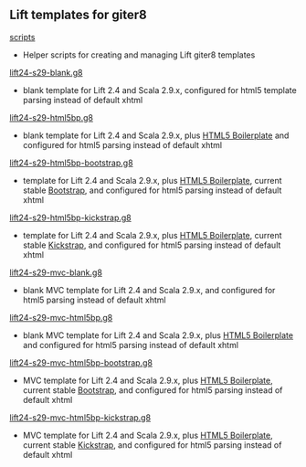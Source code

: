 ## Lift templates for giter8

[scripts][0]

- Helper scripts for creating and managing Lift giter8 templates

[lift24-s29-blank.g8][1]

- blank template for Lift 2.4 and Scala 2.9.x, configured for html5 template parsing instead of default xhtml

[lift24-s29-html5bp.g8][2]

- blank template for Lift 2.4 and Scala 2.9.x, plus [HTML5 Boilerplate][9] and configured for html5 parsing instead of default xhtml

[lift24-s29-html5bp-bootstrap.g8][3]

- template for Lift 2.4 and Scala 2.9.x, plus [HTML5 Boilerplate][9], current stable [Bootstrap][10], and configured for html5 parsing instead of default xhtml

[lift24-s29-html5bp-kickstrap.g8][4]

- template for Lift 2.4 and Scala 2.9.x, plus [HTML5 Boilerplate][9], current stable [Kickstrap][11], and configured for html5 parsing instead of default xhtml

[lift24-s29-mvc-blank.g8][5]

- blank MVC template for Lift 2.4 and Scala 2.9.x, and configured for html5 parsing instead of default xhtml

[lift24-s29-mvc-html5bp.g8][6]

- blank MVC template for Lift 2.4 and Scala 2.9.x, plus [HTML5 Boilerplate][9] and configured for html5 parsing instead of default xhtml

[lift24-s29-mvc-html5bp-bootstrap.g8][7]

- MVC template for Lift 2.4 and Scala 2.9.x, plus [HTML5 Boilerplate][9], current stable [Bootstrap][10], and configured for html5 parsing instead of default xhtml

[lift24-s29-mvc-html5bp-kickstrap.g8][8]

- MVC template for Lift 2.4 and Scala 2.9.x, plus [HTML5 Boilerplate][9], current stable [Kickstrap][11], and configured for html5 parsing instead of default xhtml

[0]: http://github.com/lift-stack/giter8-templates
[1]: http://github.com/lift-stack/lift24-s29-blank.g8
[2]: http://github.com/lift-stack/lift24-s29-html5bp.g8
[3]: http://github.com/lift-stack/lift24-s29-html5bp-bootstrap.g8
[4]: http://github.com/lift-stack/lift24-s29-html5bp-kickstrap.g8
[5]: http://github.com/lift-stack/lift24-s29-mvc-blank.g8
[6]: http://github.com/lift-stack/lift24-s29-mvc-html5bp.g8
[7]: http://github.com/lift-stack/lift24-s29-mvc-html5bp-bootstrap.g8
[8]: http://github.com/lift-stack/lift24-s29-mvc-html5bp-kickstrap.g8
[9]: http://html5boilerplate.com/
[10]: http://twitter.github.com/bootstrap/
[11]: http://ajkochanowicz.github.com/Kickstrap/
